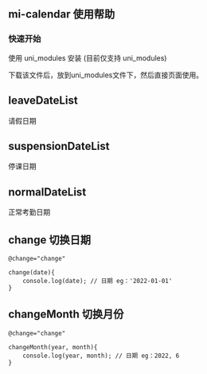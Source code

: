 
## mi-calendar 使用帮助

### 快速开始
使用 uni_modules 安装 (目前仅支持 uni_modules)

下载该文件后，放到uni_modules文件下，然后直接页面使用。

<mi-calendar :leaveDateList="[`2022-1-2`,`2022-1-4`]" :suspensionDateList="[`2022-01-05`]" :normalDateList="[`2022-1-3`]"></mi-calendar>

## leaveDateList
请假日期
## suspensionDateList
停课日期
## normalDateList
正常考勤日期

## change 切换日期
`@change="change"`
```
change(date){
    console.log(date); // 日期 eg：'2022-01-01'
}
```

## changeMonth 切换月份
`@change="change"`
```
changeMonth(year, month){
    console.log(year, month); // 日期 eg：2022, 6
}
```


